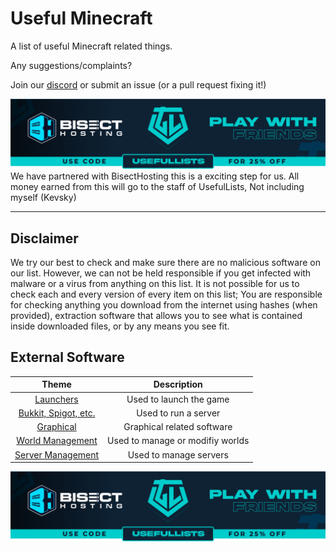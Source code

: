 # Useful Minecraft


A list of useful Minecraft related things.

Any suggestions/complaints?

Join our [discord](https://discord.gg/8nzHYhVUQS) or submit an issue (or a pull request fixing it!)

[<img src=/images/promo.png>](https://bisecthosting.com/UsefulLists)<br>We have partnered with BisectHosting this is a exciting step for us. All money earned from this will go to the staff of UsefulLists, Not including myself (Kevsky)
___
## Disclaimer
We try our best to check and make sure there are no malicious software on our list. However, we can not be held responsible if you get infected with malware or a virus from anything on this list. It is not possible for us to check each and every version of every item on this list;
You are responsible for checking anything you download from the internet using hashes (when provided), extraction software that allows you to see what is contained inside downloaded files, or by any means you see fit.

## External Software
| Theme | Description |
| :---: | :---: |
| [Launchers](Software/SoftwareLaunchers.md) | Used to launch the game
| [Bukkit, Spigot, etc.](Software/SoftwareBukkitSpigotETC.md) | Used to run a server
| [Graphical](Software/SoftwareGraphical.md) | Graphical related software
| [World Management](Software/SoftwareWorldManagement.md) | Used to manage or modifiy worlds
| [Server Management](Software/SoftwareServerManagement.md) | Used to manage servers

[<img src=/images/promo.png>](https://bisecthosting.com/UsefulLists)
